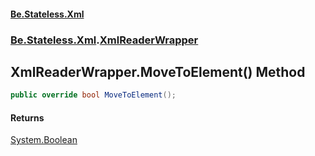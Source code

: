 #### [Be.Stateless.Xml](README.md 'README')
### [Be.Stateless.Xml](Be.Stateless.Xml.md 'Be.Stateless.Xml').[XmlReaderWrapper](XmlReaderWrapper.md 'Be.Stateless.Xml.XmlReaderWrapper')

## XmlReaderWrapper.MoveToElement() Method

```csharp
public override bool MoveToElement();
```

#### Returns
[System.Boolean](https://docs.microsoft.com/en-us/dotnet/api/System.Boolean 'System.Boolean')